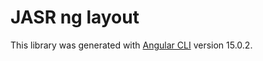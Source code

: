 # JASR ng layout

This library was generated with [Angular CLI](https://github.com/angular/angular-cli) version 15.0.2.

